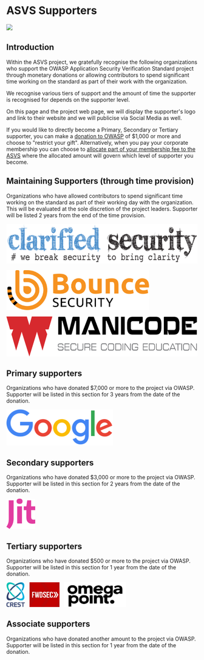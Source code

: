 # ASVS Supporters

<img src="https://owasp.org/www-project-application-security-verification-standard/assets/images/OWASP_ASVS_Linkedin_Banner-01.jpg" width="700px">

<!--Don't forget to update https://github.com/OWASP/ASVS/issues/1888 -->
<!--Don't forget to update https://docs.google.com/spreadsheets/d/1OrbrYy6R4ux_BuE2rJ17jQurBYbGz4bwAPJWFK4opew/edit#gid=0-->

## Introduction

Within the ASVS project, we gratefully recognise the following organizations who support the OWASP Application Security Verification Standard project through monetary donations or allowing contributors to spend significant time working on the standard as part of their work with the organization.

We recognise various tiers of support and the amount of time the supporter is recognised for depends on the supporter level.

On this page and the project web page, we will display the supporter's logo and link to their website and we will publicise via Social Media as well.

If you would like to directly become a Primary, Secondary or Tertiary supporter, you can make a [donation to OWASP](https://owasp.org/donate/) of $1,000 or more and choose to "restrict your gift". Alternatively, when you pay your corporate membership you can choose to [allocate part of your membership fee to the ASVS](https://owasp.org/supporters/benefits#corporate-sponsorship-of-participating-projects-or-chapters) where the allocated amount will govern which level of supporter you become.

## Maintaining Supporters (through time provision)

Organizations who have allowed contributors to spend significant time working on the standard as part of their working day with the organization. This will be evaluated at the sole discretion of the project leaders. Supporter will be listed 2 years from the end of the time provision.

[<img src="./images/supporters/clarifiedlogo.png" height=105>](https://www.clarifiedsecurity.com/)

[<img src="./images/supporters/bounce.svg" height=105>](https://www.bouncesecurity.com)

[<img src="./images/supporters/manicode.svg" height=105>](https://www.manicode.com)

## Primary supporters

Organizations who have donated $7,000 or more to the project via OWASP. Supporter will be listed in this section for 3 years from the date of the donation.
<!--95-->

[<img src="./images/supporters/googlelogo.png" height=95>](https://about.google/)

## Secondary supporters

Organizations who have donated $3,000 or more to the project via OWASP. Supporter will be listed in this section for 2 years from the date of the donation.
<!--80-->

[<img src="./images/supporters/jitlogo.svg" height=80>](https://www.jit.io)

## Tertiary supporters

Organizations who have donated $500 or more to the project via OWASP. Supporter will be listed in this section for 1 year from the date of the donation.
<!--65-->

<!--[<img src="./images/supporters/oneconsult.svg" height=65](https://www.oneconsult.com)-->

[<img src="./images/supporters/crestlogo.png" height=65>](https://www.crest-approved.org/members/)&nbsp;&nbsp;&nbsp;[<img src="./images/supporters/forwardseclogo.jpg" height=65>](https://forwardsecurity.com/)&nbsp;&nbsp;&nbsp;[<img src="./images/supporters/omegapointlogo.png" height=65>](https://en.omegapoint.se/)

## Associate supporters 

Organizations who have donated another amount to the project via OWASP. Supporter will be listed in this section for 1 year from the date of the donation.
<!--50-->

<!--[<img src="./images/supporters/apiiro.svg" height=50](https://apiiro.com/)-->


<!--Don't forget to update https://github.com/OWASP/ASVS/issues/1888 -->
<!--Don't forget to update https://docs.google.com/spreadsheets/d/1OrbrYy6R4ux_BuE2rJ17jQurBYbGz4bwAPJWFK4opew/edit#gid=0-->
